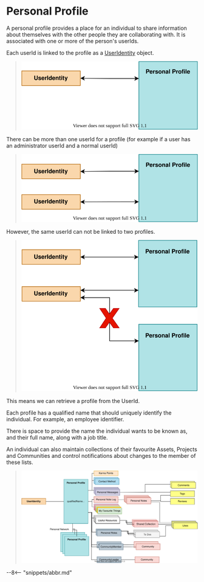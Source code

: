 <!-- SPDX-License-Identifier: CC-BY-4.0 -->
<!-- Copyright Contributors to the ODPi Egeria project. -->

# Personal Profile

A personal profile provides a place for an individual to share information about themselves
with the other people they are collaborating with.  It is associated with one or more
of the person's userIds.

Each userId is linked to the profile as a [UserIdentity](/concepts/user-identity) object.

> ![Figure 1](profile-user-1.svg)

There can be more than one userId for a profile (for example if a user has an administrator userId and a normal userId)
> ![Figure 2](profile-user-2.svg)

However, the same userId can not be linked to two profiles.

> ![Figure 3](profile-user-3.svg)

This means we can retrieve a profile from the UserId.

Each profile has a qualified name that should uniquely identify the
individual.  For example, an employee identifier.

There is space to provide the name the individual wants to be
known as, and their full name, along with a job title.

An individual can also maintain collections of their
favourite Assets, Projects and Communities and control notifications
about changes to the member of these lists.

> ![Figure 4](contents-of-a-personal-profile.svg)

--8<-- "snippets/abbr.md"